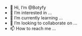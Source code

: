 - 👋 Hi, I’m @Botyfy
- 👀 I’m interested in ...
- 🌱 I’m currently learning ...
- 💞️ I’m looking to collaborate on ...
- 📫 How to reach me ...

<!---
Botyfy/Botyfy is a ✨ special ✨ repository because its `README.md` (this file) appears on your GitHub profile.
You can click the Preview link to take a look at your changes.
--->
